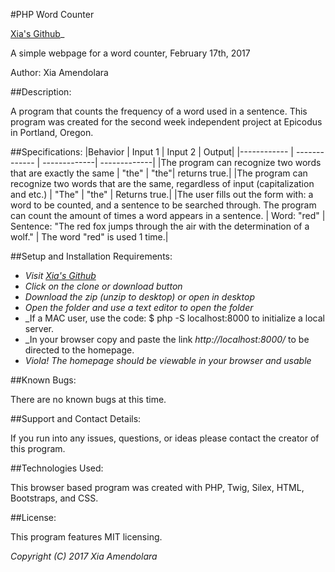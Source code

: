#PHP Word Counter

[Xia's Github](https://github.com/Xesme/word-counter.git)_

A simple webpage for a word counter, February 17th, 2017

Author: Xia Amendolara

##Description:

A program that counts the frequency of a word used in a sentence. This program was created for the second week independent project at Epicodus in Portland, Oregon.


##Specifications:
|Behavior | Input 1 | Input 2 | Output|
|------------ | ------------- | -------------| -------------|
|The program can recognize two words that are exactly the same | "the" | "the"|
returns true.|
|The program can recognize two words that are the same, regardless of input (capitalization and etc.) | "The" | "the" | Returns true.|
|The user fills out the form with: a word to be counted, and a sentence to be searched through. The program can count the amount of times a word appears in a sentence. | Word: "red" | Sentence: "The red fox jumps through the air with the determination of a wolf." | The word "red" is used 1 time.|


##Setup and Installation Requirements:

* _Visit [Xia's Github](https://github.com/Xesme/word-counter.git)_
* _Click on the clone or download button_
* _Download the zip (unzip to desktop) or open in desktop_
* _Open the folder and use a text editor to open the folder_
* _If a MAC user, use the code: $ php -S localhost:8000 to initialize                 a local server.
* _In your browser copy and paste the link *http://localhost:8000/* to be directed to the homepage.
* _Viola! The homepage should be viewable in your browser and usable_


##Known Bugs:

There are no known bugs at this time.

##Support and Contact Details:

If you run into any issues, questions, or ideas please contact the creator of this program.

##Technologies Used:

This browser based program was created with PHP, Twig, Silex, HTML, Bootstraps, and CSS.

##License:

This program features MIT licensing.

*Copyright (C) 2017 Xia Amendolara*
